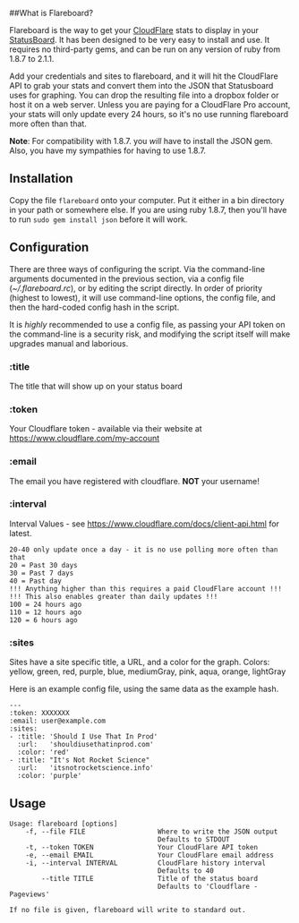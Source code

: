 ##What is Flareboard?

Flareboard is the way to get your [CloudFlare](http://www.cloudflare.com) stats
to display in your [StatusBoard](http://www.panic.com/statusboard). It has been
designed to be very easy to install and use. It requires no third-party gems,
and can be run on any version of ruby from 1.8.7 to 2.1.1.

Add your credentials and sites to flareboard, and it will hit the CloudFlare API
to grab your stats and convert them into the JSON that Statusboard uses for
graphing. You can drop the resulting file into a dropbox folder or host it on a
web server. Unless you are paying for a CloudFlare Pro account, your stats will
only update every 24 hours, so it's no use running flareboard more often than
that.

**Note**: For compatibility with 1.8.7. you *will* have to install the JSON gem.
Also, you have my sympathies for having to use 1.8.7.

## Installation

Copy the file ```flareboard``` onto your computer. Put it either in a bin
directory in your path or somewhere else. If you are using ruby 1.8.7, then
you'll have to run ```sudo gem install json``` before it will work.

## Configuration

There are three ways of configuring the script. Via the command-line arguments
documented in the previous section, via a config file (*~/.flareboard.rc*), or
by editing the script directly. In order of priority (highest to lowest), it
will use command-line options, the config file, and then the hard-coded config
hash in the script.

It is *highly* recommended to use a config file, as passing your API token on
the command-line is a security risk, and modifying the script itself will make
upgrades manual and laborious.

### :title
The title that will show up on your status board

### :token
Your Cloudflare token - available via their website at
https://www.cloudflare.com/my-account

### :email
The email you have registered with cloudflare. **NOT** your username!

### :interval
Interval Values - see https://www.cloudflare.com/docs/client-api.html for
latest.

    20-40 only update once a day - it is no use polling more often than that
    20 = Past 30 days
    30 = Past 7 days
    40 = Past day
    !!! Anything higher than this requires a paid CloudFlare account !!!
    !!! This also enables greater than daily updates !!!
    100 = 24 hours ago
    110 = 12 hours ago
    120 = 6 hours ago

### :sites
Sites have a site specific title, a URL, and a color for the graph.
Colors: yellow, green, red, purple, blue, mediumGray, pink, aqua, orange, lightGray

Here is an example config file, using the same data as the example hash.

    ---
    :token: XXXXXXX
    :email: user@example.com
    :sites:
    - :title: 'Should I Use That In Prod'
      :url:   'shouldiusethatinprod.com'
      :color: 'red'
    - :title: "It's Not Rocket Science"
      :url:   'itsnotrocketscience.info'
      :color: 'purple'

## Usage

    Usage: flareboard [options]
        -f, --file FILE                  Where to write the JSON output
                                         Defaults to STDOUT
        -t, --token TOKEN                Your CloudFlare API token
        -e, --email EMAIL                Your CloudFlare email address
        -i, --interval INTERVAL          CloudFlare history interval
                                         Defaults to 40
            --title TITLE                Title of the status board
                                         Defaults to 'Cloudflare - Pageviews'

    If no file is given, flareboard will write to standard out.
